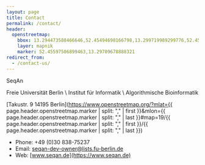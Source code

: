 ```yaml
---
layout: page
title: Contact
permalink: /contact/
header:
  openstreetmap:
    bbox: 13.294473588466646,52.45494698166798,13.299719989299776,52.45700313231881
    layer: mapnik
    marker: 52.45597506899463,13.29709678888321
redirect_from:
  - /contact-us/
---
```


SeqAn

Freie Universität Berlin \\
Institut für Informatik \\
Algorithmische Bioinformatik

[Takustr. 9 14195 Berlin](https://www.openstreetmap.org/?mlat={{ page.header.openstreetmap.marker | split: "," | first }}&amp;mlon={{ page.header.openstreetmap.marker | split: "," | last }}#map=19/{{ page.header.openstreetmap.marker | split: "," | first }}/{{ page.header.openstreetmap.marker | split: "," | last }})

* Phone: +49 (0)30 838-75237
* Email: [seqan-dev-owner@lists.fu-berlin.de](mailto:seqan-dev-owner@lists.fu-berlin.de)
* Web: [www.seqan.de](https://www.seqan.de)
